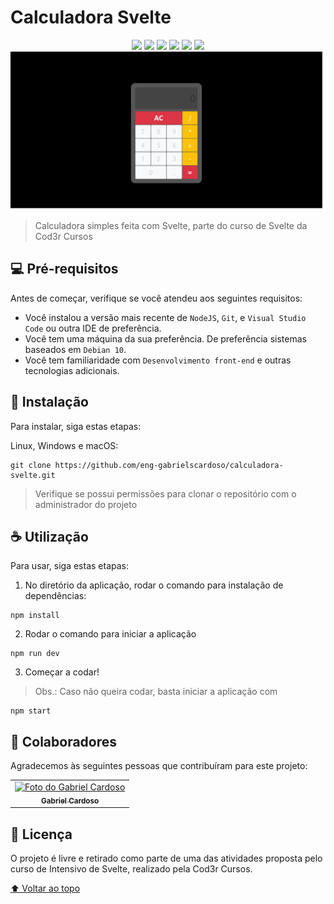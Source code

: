 # Calculadora Svelte

<div align="center">  
  <img src="https://img.shields.io/badge/Svelte-4A4A55?style=for-the-badge&logo=svelte&logoColor=FF3E00">
  <img src="https://img.shields.io/badge/JavaScript-323330?style=for-the-badge&logo=javascript&logoColor=F7DF1E">
  <img src="https://img.shields.io/badge/Node.js-339933?style=for-the-badge&logo=nodedotjs&logoColor=white">
  <img src="https://img.shields.io/badge/npm-CB3837?style=for-the-badge&logo=npm&logoColor=white">
  <img src="https://img.shields.io/badge/Git-F05032?style=for-the-badge&logo=git&logoColor=white">
  <img src="https://img.shields.io/badge/Linux-FCC624?style=for-the-badge&logo=linux&logoColor=black">
</div>


<img src="./.github/img/banner.png" alt="exemplo imagem">

> Calculadora simples feita com Svelte, parte do curso de Svelte da Cod3r Cursos

## 💻 Pré-requisitos

Antes de começar, verifique se você atendeu aos seguintes requisitos:

* Você instalou a versão mais recente de `NodeJS`, `Git`, e `Visual Studio Code` ou outra IDE de preferência.
* Você tem uma máquina da sua preferência. De preferência sistemas baseados em `Debian 10`.
* Você tem familiaridade com `Desenvolvimento front-end` e outras tecnologias adicionais.

## 🚀 Instalação

Para instalar, siga estas etapas:

Linux, Windows e macOS:
``` 
git clone https://github.com/eng-gabrielscardoso/calculadora-svelte.git
```

> Verifique se possui permissões para clonar o repositório com o administrador do projeto
## ☕ Utilização

Para usar, siga estas etapas:


1. No diretório da aplicação, rodar o comando para instalação de dependências:

```
npm install 
```

2. Rodar o comando para iniciar a aplicação

```
npm run dev
```

3. Começar a codar!

> Obs.: Caso não queira codar, basta iniciar a aplicação com 

```
npm start
```

## 🤝 Colaboradores

Agradecemos às seguintes pessoas que contribuíram para este projeto:

<table>
  <tr>
    <td align="center">
      <a href="#">
        <img src="https://avatars.githubusercontent.com/u/67348001" width="100px;" alt="Foto do Gabriel Cardoso"/><br>
        <sub>
          <b>Gabriel Cardoso</b>
        </sub>
      </a>
    </td>
  </tr>
</table>

## 📝 Licença

O projeto é livre e retirado como parte de uma das atividades proposta pelo curso de Intensivo de Svelte, realizado pela Cod3r Cursos.

[⬆ Voltar ao topo](#calculadora-svelte)<br>